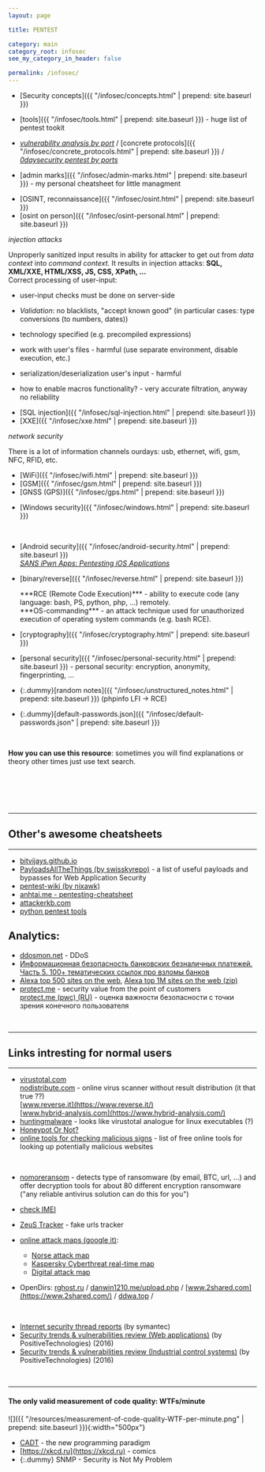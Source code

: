 ```yaml
---
layout: page

title: PENTEST

category: main
category_root: infosec
see_my_category_in_header: false

permalink: /infosec/
---
```


<article class="markdown-body" markdown="1">

- [Security concepts]({{ "/infosec/concepts.html" | prepend: site.baseurl }})

- [tools]({{ "/infosec/tools.html" | prepend: site.baseurl }}) - huge list of pentest tookit
- [*vulnerability analysis by port*](https://bitvijays.github.io/LFF-IPS-P2-VulnerabilityAnalysis.html) / [concrete protocols]({{ "/infosec/concrete_protocols.html" | prepend: site.baseurl }}) / [*0daysecurity pentest by ports*](http://www.0daysecurity.com/penetration-testing/enumeration.html)
- [admin marks]({{ "/infosec/admin-marks.html" | prepend: site.baseurl }}) - my personal cheatsheet for little managment

<!-- =================================================================================================== -->

<div class="block-inline bordered" markdown="1">

- [OSINT, reconnaissance]({{ "/infosec/osint.html" | prepend: site.baseurl }})
- [osint on person]({{ "/infosec/osint-personal.html" | prepend: site.baseurl }})

</div>

<!-- =================================================================================================== -->

<div class="block-inline bordered" markdown="1">

<div class="spoiler"><div class="spoiler-title" style="display: inline-block;">
<i>injection attacks</i>
</div><div class="spoiler-text" markdown="1">

Unproperly sanitized input results in ability for attacker to get out from *data context* into *command context*. It results in injection attacks: **SQL, XML/XXE, HTML/XSS, JS, CSS, XPath, ...**
<br> Correct processing of user-input:

* user-input checks must be done on server-side
* *Validation*: no blacklists, "accept known good" (in particular cases: type conversions (to numbers, dates))
* technology specified (e.g. precompiled expressions)

* work with user's files - harmful (use separate environment, disable execution, etc.)
* serialization/deserialization user's input - harmful
* how to enable macros functionality? - very accurate filtration, anyway no reliability

</div></div>

* [SQL injection]({{ "/infosec/sql-injection.html" | prepend: site.baseurl }})
* [XXE]({{ "/infosec/xxe.html" | prepend: site.baseurl }})

</div>

<!-- =================================================================================================== -->

<div class="block-inline bordered" markdown="1">

<div class="spoiler"><div class="spoiler-title" style="display: inline-block;">
<i>network security</i>
</div><div class="spoiler-text" markdown="1">

There is a lot of information channels ourdays: usb, ethernet, wifi, gsm, NFC, RFID, etc.

</div></div>

- [WiFi]({{ "/infosec/wifi.html" | prepend: site.baseurl }})
- [GSM]({{ "/infosec/gsm.html" | prepend: site.baseurl }})
- [GNSS (GPS)]({{ "/infosec/gps.html" | prepend: site.baseurl }})

</div>

<!-- =================================================================================================== -->

<div class="block-inline bordered" markdown="1">

- [Windows security]({{ "/infosec/windows.html" | prepend: site.baseurl }})

<br>

- [Android security]({{ "/infosec/android-security.html" | prepend: site.baseurl }})
    <br> [*SANS iPwn Apps: Pentesting iOS Applications*](https://www.sans.org/reading-room/whitepapers/testing/ipwn-apps-pentesting-ios-applications-34577)

</div>

<!-- =================================================================================================== -->

- [binary/reverse]({{ "/infosec/reverse.html" | prepend: site.baseurl }})

    <div class="xsmall" markdown="1">
    ***RCE (Remote Code Execution)*** - ability to execute code (any language: bash, PS, python, php, ...) remotely. <br>
    ***OS-commanding*** - an attack technique used for unauthorized execution of operating system commands (e.g. bash RCE).
    </div>

- [cryptography]({{ "/infosec/cryptography.html" | prepend: site.baseurl }})
- [personal security]({{ "/infosec/personal-security.html" | prepend: site.baseurl }}) - personal security: encryption, anonymity, fingerprinting, ...
- {:.dummy}[random notes]({{ "/infosec/unstructured_notes.html" | prepend: site.baseurl }}) (phpinfo LFI -> RCE)
- {:.dummy}[default-passwords.json]({{ "/infosec/default-passwords.json" | prepend: site.baseurl }})

<br>

**How you can use this resource**: sometimes you will find explanations or theory other times just use text search.

<br>
<br>
<br>

<!-- =================================================================================================================================================================================== -->
<!-- =================================================================================================================================================================================== -->
<!-- =================================================================================================================================================================================== -->

<br>

---

# Other's awesome cheatsheets

---

* [bitvijays.github.io](https://bitvijays.github.io/)
* [PayloadsAllTheThings (by swisskyrepo)](https://github.com/swisskyrepo/PayloadsAllTheThings) - a list of useful payloads and bypasses for Web Application Security
* [pentest-wiki (by nixawk)](https://github.com/nixawk/pentest-wiki)
* [anhtai.me - pentesting-cheatsheet](https://anhtai.me/pentesting-cheatsheet/)
* [attackerkb.com](http://attackerkb.com/Contributing)
* [python pentest tools](https://github.com/dloss/python-pentest-tools)

## Analytics:

* [ddosmon.net](https://ddosmon.net/insight/) - DDoS
* [Информационная безопасность банковских безналичных платежей. Часть 5. 100+ тематических ссылок про взломы банков](https://habr.com/post/413703/)
* [Alexa top 500 sites on the web](https://www.alexa.com/topsites), [Alexa top 1M sites on the web (zip)](https://s3.amazonaws.com/alexa-static/top-1m.csv.zip)
* [protect.me](http://protect.me/) - security value from the point of customers
    <br> [protect.me (pwc) (RU)](https://www.pwc.ru/ru/publications/assets/protect-me-ru.pdf) - оценка важности безопасности с точки зрения конечного пользователя

<!-- =================================================================================================================================================================================== -->
<!-- =================================================================================================================================================================================== -->
<!-- =================================================================================================================================================================================== -->

<br>

---

# Links intresting for normal users

---

* [virustotal.com](https://www.virustotal.com/)
    <br> [nodistribute.com](https://nodistribute.com/) - online virus scanner without result distribution (it that true ??)
    <br> [www.reverse.it](https://www.reverse.it/)
    <br> [www.hybrid-analysis.com](https://www.hybrid-analysis.com/)
* [huntingmalware](https://linux.huntingmalware.com/) - looks like virustotal analogue for linux executables (?)
* [Honeypot Or Not?](https://honeyscore.shodan.io/)
* [online tools for checking malicious signs](https://zeltser.com/lookup-malicious-websites/) - list of free online tools for looking up potentially malicious websites

<br>

* [nomoreransom](https://www.nomoreransom.org/crypto-sheriff.php?lang=en) - detects type of ransomware (by email, BTC, url, ...) and offer decryption tools for about 80 different encryption ransomware ("any reliable antivirus solution can do this for you")
* [сheck IMEI](http://www.imei.info/)
* [ZeuS Tracker](https://zeustracker.abuse.ch/monitor.php) - fake urls tracker
* [online attack maps (google it)](https://www.google.ru/search?q=online+attacks):

    * [Norse attack map](http://map.norsecorp.com/#/)
    * [Kaspersky Cyberthreat real-time map](https://cybermap.kaspersky.com/)
    * [Digital attack map](http://www.digitalattackmap.com/#anim=1&color=0&country=ALL&list=0&time=17447&view=map)

* OpenDirs: [rghost.ru](http://rghost.ru) / [danwin1210.me/upload.php](https://danwin1210.me/upload.php) / [www.2shared.com](https://www.2shared.com/) / [ddwa.top](http://ddwa.top/) / 

<br>

* [Internet security thread reports](https://www.google.ru/search?newwindow=1&q=internet+security+threat+report+symantec) (by symantec)
* [Security trends & vulnerabilities review (Web applications)](https://www.ptsecurity.com/upload/corporate/ww-en/analytics/Web-Application-Vulnerability-2016-eng.pdf) (by PositiveTechnologies) (2016)
* [Security trends & vulnerabilities review (Industrial control systems)](https://www.infosecurityeurope.com/__novadocuments/359249?v=636302165257130000) (by PositiveTechnologies) (2016)

<!-- =================================================================================================================================================================================== -->
<!-- =================================================================================================================================================================================== -->
<!-- =================================================================================================================================================================================== -->

<br>

---

#### The only valid measurement of code quality: WTFs/minute

![]({{ "/resources/measurement-of-code-quality-WTF-per-minute.png" | prepend: site.baseurl }}){:width="500px"}

* [CADT](https://www.jwz.org/doc/cadt.html) - the new programming paradigm
* [https://xkcd.ru](https://xkcd.ru) - comics
* {:.dummy} SNMP - Security is Not My Problem

<!-- =================================================================================================================================================================================== -->
<!-- =================================================================================================================================================================================== -->
<!-- =================================================================================================================================================================================== -->

</article>
